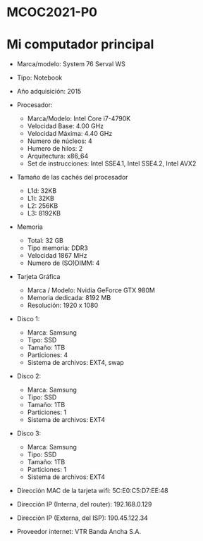 # MCOC2021-P0

# Mi computador principal

* Marca/modelo: System 76 Serval WS
* Tipo: Notebook
* Año adquisición: 2015
* Procesador:
  * Marca/Modelo: Intel Core i7-4790K
  * Velocidad Base: 4.00 GHz
  * Velocidad Máxima: 4.40 GHz
  * Numero de núcleos: 4 
  * Humero de hilos: 2
  * Arquitectura: x86_64
  * Set de instrucciones: Intel SSE4.1, Intel SSE4.2, Intel AVX2
* Tamaño de las cachés del procesador
  * L1d: 32KB
  * L1i: 32KB
  * L2: 256KB
  * L3: 8192KB
* Memoria 
  * Total: 32 GB
  * Tipo memoria: DDR3
  * Velocidad 1867 MHz
  * Numero de (SO)DIMM: 4
* Tarjeta Gráfica
  * Marca / Modelo: Nvidia GeForce GTX 980M
  * Memoria dedicada: 8192 MB
  * Resolución: 1920 x 1080
* Disco 1: 
  * Marca: Samsung
  * Tipo: SSD
  * Tamaño: 1TB
  * Particiones: 4
  * Sistema de archivos: EXT4, swap
* Disco 2: 
  * Marca: Samsung
  * Tipo: SSD
  * Tamaño: 1TB
  * Particiones: 1
  * Sistema de archivos: EXT4
* Disco 3: 
  * Marca: Samsung
  * Tipo: SSD
  * Tamaño: 1TB
  * Particiones: 1
  * Sistema de archivos: EXT4
  
* Dirección MAC de la tarjeta wifi: 5C:E0:C5:D7:EE:48 
* Dirección IP (Interna, del router): 192.168.0.129
* Dirección IP (Externa, del ISP): 190.45.122.34
* Proveedor internet: VTR Banda Ancha S.A.




